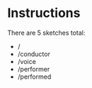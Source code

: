 Instructions
=========================

There are 5 sketches total:
* /
* /conductor
* /voice
* /performer
* /performed
